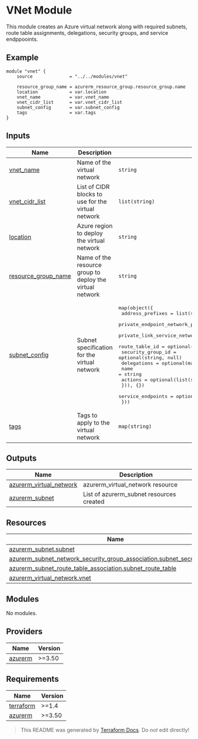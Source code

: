 <!-- BEGIN_TF_DOCS -->
# VNet Module

This module creates an Azure virtual network along with required subnets, route table assignments, delegations, security groups, and service endppooints.

## Example
```hcl
module "vnet" {
    source              = "../../modules/vnet"

    resource_group_name = azurerm_resource_group.resource_group.name
    location            = var.location
    vnet_name           = var.vnet_name
    vnet_cidr_list      = var.vnet_cidr_list
    subnet_config       = var.subnet_config
    tags                = var.tags
}
```

## Inputs

| Name | Description | Type | Default | Required |
|------|-------------|------|---------|:--------:|
| <a name="input_vnet_name"></a> [vnet\_name](#input\_vnet\_name) | Name of the virtual network | `string` | n/a | yes |
| <a name="input_vnet_cidr_list"></a> [vnet\_cidr\_list](#input\_vnet\_cidr\_list) | List of CIDR blocks to use for the virtual network | `list(string)` | n/a | yes |
| <a name="input_location"></a> [location](#input\_location) | Azure region to deploy the virtual network | `string` | n/a | yes |
| <a name="input_resource_group_name"></a> [resource\_group\_name](#input\_resource\_group\_name) | Name of the resource group to deploy the virtual network | `string` | n/a | yes |
| <a name="input_subnet_config"></a> [subnet\_config](#input\_subnet\_config) | Subnet specification for the virtual network | <pre>map(object({<br>        address_prefixes                                = list(string)<br>        private_endpoint_network_policies_enabled       = optional(bool, true)<br>        private_link_service_network_policies_enabled   = optional(bool, true)<br>        route_table_id                                  = optional(string, null)<br>        security_group_id                               = optional(string, null)<br>        delegations                                     = optional(map(object({<br>            name = string<br>            actions = optional(list(string))<br>        })), {})<br>        service_endpoints                               = optional(list(string), null)<br>    }))</pre> | n/a | yes |
| <a name="input_tags"></a> [tags](#input\_tags) | Tags to apply to the virtual network | `map(string)` | `{}` | no |
## Outputs

| Name | Description |
|------|-------------|
| <a name="output_azurerm_virtual_network"></a> [azurerm\_virtual\_network](#output\_azurerm\_virtual\_network) | azurerm\_virtual\_network resource |
| <a name="output_azurerm_subnet"></a> [azurerm\_subnet](#output\_azurerm\_subnet) | List of azurerm\_subnet resources created |
## Resources

| Name | Type |
|------|------|
| [azurerm_subnet.subnet](https://registry.terraform.io/providers/hashicorp/azurerm/latest/docs/resources/subnet) | resource |
| [azurerm_subnet_network_security_group_association.subnet_security_group](https://registry.terraform.io/providers/hashicorp/azurerm/latest/docs/resources/subnet_network_security_group_association) | resource |
| [azurerm_subnet_route_table_association.subnet_route_table](https://registry.terraform.io/providers/hashicorp/azurerm/latest/docs/resources/subnet_route_table_association) | resource |
| [azurerm_virtual_network.vnet](https://registry.terraform.io/providers/hashicorp/azurerm/latest/docs/resources/virtual_network) | resource |
## Modules

No modules.
## Providers

| Name | Version |
|------|---------|
| <a name="provider_azurerm"></a> [azurerm](#provider\_azurerm) | >=3.50 |
## Requirements

| Name | Version |
|------|---------|
| <a name="requirement_terraform"></a> [terraform](#requirement\_terraform) | >=1.4 |
| <a name="requirement_azurerm"></a> [azurerm](#requirement\_azurerm) | >=3.50 |

> This README was generated by [Terraform Docs](https://terraform-docs.io/). Do *not* edit directly!
<!-- END_TF_DOCS -->